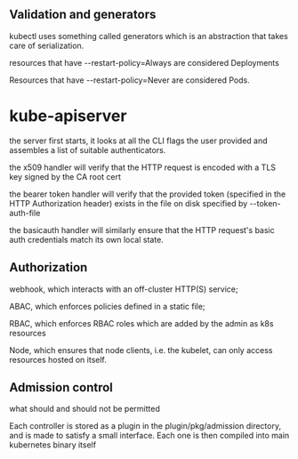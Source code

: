 



## Validation and generators

kubectl uses something called generators which is an abstraction that takes care of serialization.

resources that have --restart-policy=Always are considered Deployments

Resources that have --restart-policy=Never are considered Pods. 



# kube-apiserver

 the server first starts, it looks at all the CLI flags the user provided and assembles a list of suitable authenticators.
 
 the x509 handler will verify that the HTTP request is encoded with a TLS key signed by the CA root cert
 
the bearer token handler will verify that the provided token (specified in the HTTP Authorization header) exists in the file on disk specified by --token-auth-file

the basicauth handler will similarly ensure that the HTTP request's basic auth credentials match its own local state.

## Authorization

webhook, which interacts with an off-cluster HTTP(S) service;

ABAC, which enforces policies defined in a static file;

RBAC, which enforces RBAC roles which are added by the admin as k8s resources

Node, which ensures that node clients, i.e. the kubelet, can only access resources hosted on itself.


## Admission control

what should and should not be permitted

Each controller is stored as a plugin in the plugin/pkg/admission directory, and is made to satisfy a small interface. Each one is then compiled into main kubernetes binary itself
